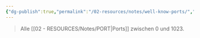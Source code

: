 ```yaml
---
{"dg-publish":true,"permalink":"/02-resources/notes/well-know-ports/","tags":["#informatik/netzwerk/ip/ipv4","#informatik/netzwerk/protokoll"],"noteIcon":"","updated":"2025-09-10T16:35:41.000+02:00"}
---
```


> Alle [[02 - RESOURCES/Notes/PORT\|Ports]] zwischen 0 und 1023.